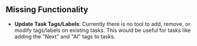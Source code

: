 ## Missing Functionality

- **Update Task Tags/Labels**: Currently there is no tool to add, remove, or modify tags/labels on existing tasks. This would be useful for tasks like adding the "Next" and "AI" tags to tasks. 